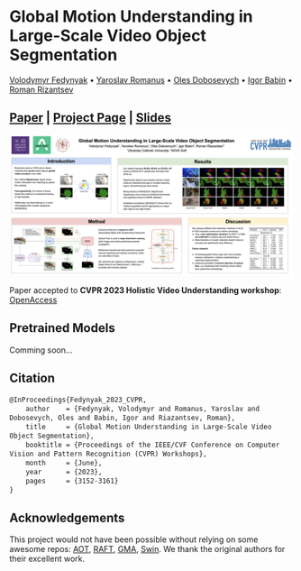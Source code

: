 # Global Motion Understanding in Large-Scale Video Object Segmentation

[Volodymyr Fedynyak](https://scholar.google.com/citations?user=UngKZ7kAAAAJ&hl=en) &#x2022; [Yaroslav Romanus](https://github.com/yarkoslav) &#x2022; [Oles Dobosevych](https://scholar.google.com/citations?user=Zg-YKKQAAAAJ&hl=en) &#x2022; [Igor Babin](https://github.com/igor185) &#x2022; [Roman Rizantsev](https://github.com/roman-riazantsev)

## [Paper](arxiv) | [Project Page](projectpage) | [Slides](slides)

![CVPR2023 Poster](media/poster.png)

Paper accepted to **CVPR 2023 Holistic Video Understanding workshop**: [OpenAccess](https://openaccess.thecvf.com/content/CVPR2023W/LSHVU/html/Fedynyak_Global_Motion_Understanding_in_Large-Scale_Video_Object_Segmentation_CVPRW_2023_paper.html)

## Pretrained Models

Comming soon...

## Citation

```
@InProceedings{Fedynyak_2023_CVPR,
    author    = {Fedynyak, Volodymyr and Romanus, Yaroslav and Dobosevych, Oles and Babin, Igor and Riazantsev, Roman},
    title     = {Global Motion Understanding in Large-Scale Video Object Segmentation},
    booktitle = {Proceedings of the IEEE/CVF Conference on Computer Vision and Pattern Recognition (CVPR) Workshops},
    month     = {June},
    year      = {2023},
    pages     = {3152-3161}
}
```

## Acknowledgements

This project would not have been possible without relying on some awesome repos: [AOT](https://github.com/yoxu515/aot-benchmark/tree/main), [RAFT](https://github.com/princeton-vl/RAFT), [GMA](https://github.com/zacjiang/GMA), [Swin](https://github.com/microsoft/Swin-Transformer). We thank the original authors for their excellent work.
